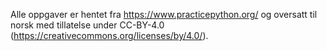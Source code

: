 Alle oppgaver er hentet fra https://www.practicepython.org/ og oversatt til norsk med tillatelse under CC-BY-4.0 (https://creativecommons.org/licenses/by/4.0/).